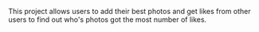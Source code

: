 This project allows users to add their best photos and get likes from other users to find out who's photos got the most number of likes.